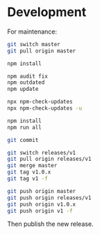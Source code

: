 # Development

For maintenance:

```bash
git switch master
git pull origin master

npm install

npm audit fix
npm outdated
npm update

npx npm-check-updates
npx npm-check-updates -u

npm install
npm run all

git commit
```

```bash
git switch releases/v1
git pull origin releases/v1
git merge master
git tag v1.0.x
git tag v1 -f
```

```bash
git push origin master
git push origin releases/v1
git push origin v1.0.x
git push origin v1 -f
```

Then publish the new release.